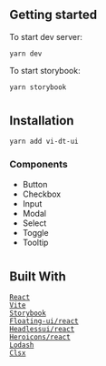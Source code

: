 ## Getting started
To start dev server:

```shell
yarn dev
```
To start storybook:
```shell
yarn storybook
```
#
## Installation
```shell
yarn add vi-dt-ui
```

### Components
- Button
- Checkbox
- Input
- Modal
- Select
- Toggle
- Tooltip

#
## Built With
[`React`](https://reactjs.org/) \
[`Vite`](https://vitejs.dev/) \
[`Storybook`](https://storybook.js.org/) \
[`Floating-ui/react`](https://floating-ui.com/docs/react) \
[`Headlessui/react`](https://headlessui.com/) \
[`Heroicons/react`](https://heroicons.com/) \
[`Lodash`](https://lodash.com) \
[`Clsx`](https://vitejs.dev/) 

